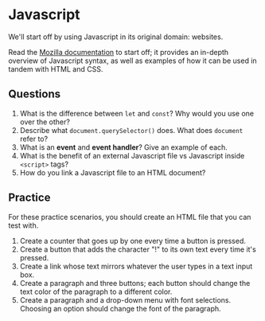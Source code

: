# Javascript
We'll start off by using Javascript in its original domain: websites.

Read the [Mozilla documentation](https://developer.mozilla.org/en-US/docs/Learn/Getting_started_with_the_web/JavaScript_basics) to start off; it provides an in-depth overview of Javascript syntax, as well as examples of how it can be used in tandem with HTML and CSS.

## Questions
1. What is the difference between `let` and `const`? Why would you use one over the other?
2. Describe what `document.querySelector()` does. What does `document` refer to?
3. What is an **event** and **event handler**? Give an example of each.
4. What is the benefit of an external Javascript file vs Javascript inside `<script>` tags?
5. How do you link a Javascript file to an HTML document?

## Practice
For these practice scenarios, you should create an HTML file that you can test with.
1. Create a counter that goes up by one every time a button is pressed.
2. Create a button that adds the character "!" to its own text every time it's pressed.
3. Create a link whose text mirrors whatever the user types in a text input box.
4. Create a paragraph and three buttons; each button should change the text color of the paragraph to a different color.
5. Create a paragraph and a drop-down menu with font selections. Choosing an option should change the font of the paragraph.